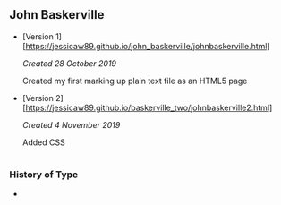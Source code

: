 # <h2>John Baskerville</h2>



- [Version 1][https://jessicaw89.github.io/john_baskerville/johnbaskerville.html]

    *Created 28 October 2019*
    
    Created my first marking up plain text file as an HTML5 page


- [Version 2][https://jessicaw89.github.io/baskerville_two/johnbaskerville2.html]

    *Created 4 November 2019*
    
    Added CSS


# <h3>History of Type</h3>

-